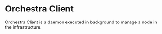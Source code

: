 # Orchestra Client
Orchestra Client is a daemon executed in background to manage a node in the infrastructure.
